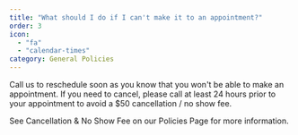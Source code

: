 ```yaml
---
title: "What should I do if I can't make it to an appointment?"
order: 3
icon: 
  - "fa"
  - "calendar-times"
category: General Policies
---
```

Call us to reschedule soon as you know that you won't be able to make an appointment. If you need to cancel, please call at least 24 hours prior to your appointment to avoid a $50 cancellation / no show fee.

See Cancellation & No Show Fee on our Policies Page for more information.